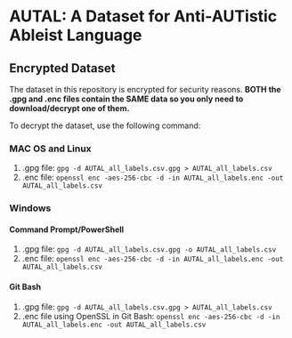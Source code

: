 # AUTAL: A Dataset for Anti-AUTistic Ableist Language
## Encrypted Dataset

The dataset in this repository is encrypted for security reasons. 
<strong>BOTH the .gpg and .enc files contain the SAME data so you only need to download/decrypt one of them.</strong>

To decrypt the dataset, use the following command:

### MAC OS and Linux
1) .gpg file:
``gpg -d AUTAL_all_labels.csv.gpg > AUTAL_all_labels.csv``
2) .enc file: ``openssl enc -aes-256-cbc -d -in AUTAL_all_labels.enc -out AUTAL_all_labels.csv``

### Windows 
#### Command Prompt/PowerShell
1) .gpg file: ``gpg -d AUTAL_all_labels.csv.gpg -o AUTAL_all_labels.csv``
2) .enc file: ``openssl enc -aes-256-cbc -d -in AUTAL_all_labels.enc -out AUTAL_all_labels.csv``
#### Git Bash
1) .gpg file: ``gpg -d AUTAL_all_labels.csv.gpg > AUTAL_all_labels.csv``
2) .enc file using OpenSSL in Git Bash: ``openssl enc -aes-256-cbc -d -in AUTAL_all_labels.enc -out AUTAL_all_labels.csv``
